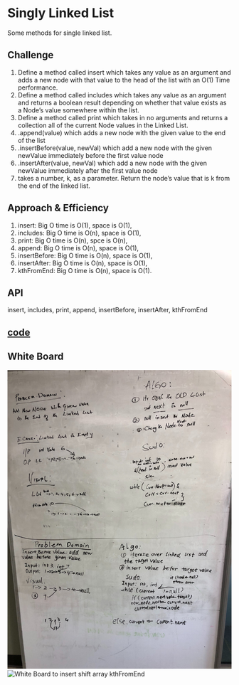# Singly Linked List
<!-- Short summary or background information -->
Some methods for single linked list. 
## Challenge
<!-- Description of the challenge -->
1. Define a method called insert which takes any value as an argument and adds a new node with that value to the head of the list with an O(1) Time performance.
2. Define a method called includes which takes any value as an argument and returns a boolean result depending on whether that value exists as a Node’s value somewhere within the list.
3. Define a method called print which takes in no arguments and returns a collection all of the current Node values in the Linked List.
4. .append(value) which adds a new node with the given value to the end of the list
5. .insertBefore(value, newVal) which add a new node with the given newValue immediately before the first value node
6. .insertAfter(value, newVal) which add a new node with the given newValue immediately after the first value node
7. takes a number, k, as a parameter. Return the node’s value that is k from the end of the linked list.
## Approach & Efficiency
<!-- What approach did you take? Why? What is the Big O space/time for this approach? -->
1. insert: Big O time is O(1), space is O(1),
2. includes: Big O time is O(n), space is O(1),
3. print: Big O time is O(n), spce is O(n),
4. append: Big O time is O(n), space is O(1),
5. insertBefore: Big O time is O(n), space is O(1),
6. insertAfter: Big O time is O(n), space is O(1),
7. kthFromEnd: Big O time is O(n), space is O(1).
## API
<!-- Description of each method publicly available to your Linked List -->
insert, includes, print, append, insertBefore, insertAfter, kthFromEnd
## [code](./src/main/java/Data/linkedList/LinkedList.java)

## White Board
![White Board to insert shift array problem](../assets/linkedList.jpg)
![White Board to insert shift array kthFromEnd](../assets/linkedlist_kthFromEnd)